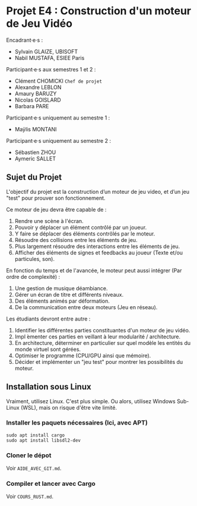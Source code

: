 # Projet E4 : Construction d'un moteur de Jeu Vidéo

Encadrant·e·s :
- Sylvain GLAIZE, UBISOFT
- Nabil MUSTAFA, ESIEE Paris

Participant·e·s aux semestres 1 et 2 :
- Clément CHOMICKI `Chef de projet`
- Alexandre LEBLON
- Amaury BARUZY
- Nicolas GOISLARD
- Barbara PARE

Participant·e·s uniquement au semestre 1 :
- Maÿlis MONTANI

Participant·e·s uniquement au semestre 2 :
- Sébastien ZHOU
- Aymeric SALLET

## Sujet du Projet

L'objectif du projet est la construction d’un moteur de jeu video, et d’un jeu "test" pour prouver son fonctionnement.

Ce moteur de jeu devra être capable de :
1. Rendre une scène à l'écran.
2. Pouvoir y déplacer un élément contrôlé par un joueur.
3. Y faire se déplacer des éléments contrôlés par le moteur.
4. Résoudre des collisions entre les éléments de jeu.
5. Plus largement résoudre des interactions entre les éléments de jeu.
6. Afficher des éléments de signes et feedbacks au joueur (Texte et/ou particules, son).

En fonction du temps et de l'avancée, le moteur peut aussi intégrer (Par ordre de complexité) :
1. Une gestion de musique déambiance.
2. Gérer un écran de titre et différents niveaux.
3. Des éléments animés par déformation.
4. De la communication entre deux moteurs (Jeu en réseau).

Les étudiants devront entre autre :
1. Identifier les différentes parties constituantes d'un moteur de jeu vidéo.
2. Impl ́ementer ces parties en veillant à leur modularité / architecture.
3. En architecture, déterminer en particulier sur quel modèle les entités du monde virtuel sont gérées.
4. Optimiser le programme (CPU/GPU ainsi que mémoire).
5. Décider et implémenter un "jeu test" pour montrer les possibilités du moteur.

## Installation sous Linux
Vraiment, utilisez Linux. C'est plus simple.
Ou alors, utilisez Windows Sub-Linux (WSL), mais on risque d'être vite limité.

### Installer les paquets nécessaires (Ici, avec APT)

```
sudo apt install cargo
sudo apt install libsdl2-dev
```

### Cloner le dépot

Voir `AIDE_AVEC_GIT.md`.

### Compiler et lancer avec Cargo

Voir `COURS_RUST.md`.
